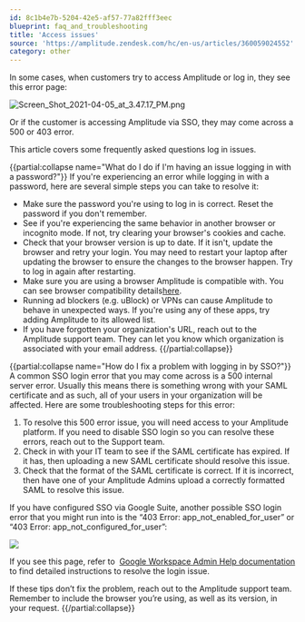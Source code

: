 ```yaml
---
id: 8c1b4e7b-5204-42e5-af57-77a82fff3eec
blueprint: faq_and_troubleshooting
title: 'Access issues'
source: 'https://amplitude.zendesk.com/hc/en-us/articles/360059024552'
category: other
---
```

In some cases, when customers try to access Amplitude or log in, they see this error page:

![Screen_Shot_2021-04-05_at_3.47.17_PM.png](/docs/docs/output/img/faq/screen-shot-2021-04-05-at-3-47-17-pm-png.png)

Or if the customer is accessing Amplitude via SSO, they may come across a 500 or 403 error. 

This article covers some frequently asked questions log in issues.


{{partial:collapse name="What do I do if I'm having an issue logging in with a password?"}}
If you're experiencing an error while logging in with a password, here are several simple steps you can take to resolve it:

* Make sure the password you're using to log in is correct. Reset the password if you don't remember.
* See if you're experiencing the same behavior in another browser or incognito mode. If not, try clearing your browser's cookies and cache.
* Check that your browser version is up to date. If it isn't, update the browser and retry your login. You may need to restart your laptop after updating the browser to ensure the changes to the browser happen. Try to log in again after restarting.
* Make sure you are using a browser Amplitude is compatible with. You can see browser compatibility details[here](/docs/get-started/browser-compatibility).
* Running ad blockers (e.g. uBlock) or VPNs can cause Amplitude to behave in unexpected ways. If you're using any of these apps, try adding Amplitude to its allowed list.
* If you have forgotten your organization's URL, reach out to the Amplitude support team. They can let you know which organization is associated with your email address.
{{/partial:collapse}}

{{partial:collapse name="How do I fix a problem with logging in by SSO?"}}
A common SSO login error that you may come across is a 500 internal server error. Usually this means there is something wrong with your SAML certificate and as such, all of your users in your organization will be affected. Here are some troubleshooting steps for this error:

1. To resolve this 500 error issue, you will need access to your Amplitude platform. If you need to disable SSO login so you can resolve these errors, reach out to the Support team.
2. Check in with your IT team to see if the SAML certificate has expired. If it has, then uploading a new SAML certificate should resolve this issue.
3. Check that the format of the SAML certificate is correct. If it is incorrect, then have one of your Amplitude Admins upload a correctly formatted SAML to resolve this issue.

If you have configured SSO via Google Suite, another possible SSO login error that you might run into is the “403 Error: app\_not\_enabled\_for\_user” or “403 Error: app\_not\_configured\_for\_user”:

![](/docs/output/img/faq/pE-Cz24P1IMMLF4ThTaq27ZC3y8_m8aojhfOkeGHPWCM_D8FHnm_rLwCkeFKNRyFpJGn7Fb2skrAuID-PAUELNh0xldZUcVlbdTKLS9Im1yOg10yUtazvV-KlKAhPY6X03o10AHXsG_abK48y85BIgE)

If you see this page, refer to  [Google Workspace Admin Help documentation](https://support.google.com/a/answer/6301076?hl=en) to find detailed instructions to resolve the login issue. 

If these tips don’t fix the problem, reach out to the Amplitude support team. Remember to include the browser you’re using, as well as its version, in your request.
{{/partial:collapse}}



